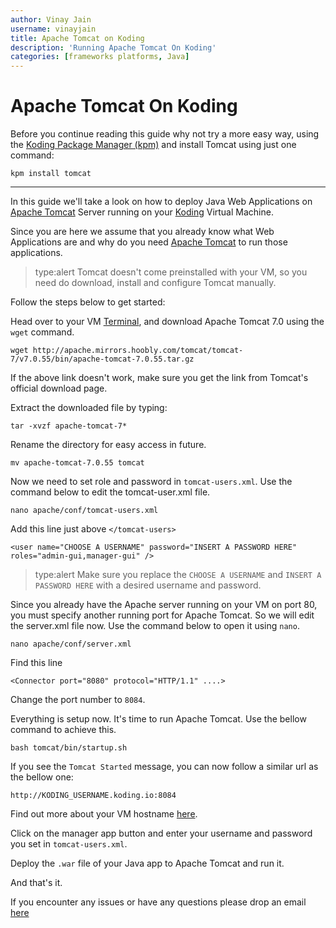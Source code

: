 ```yaml
---
author: Vinay Jain
username: vinayjain
title: Apache Tomcat on Koding
description: 'Running Apache Tomcat On Koding'
categories: [frameworks platforms, Java]
---
```


# Apache Tomcat On Koding

Before you continue reading this guide why not try a more easy way, using the [Koding Package Manager (kpm)](http://learn.koding.com/guides/getting-started-kpm/) and install Tomcat using just one command:

```
kpm install tomcat
```

***

In this guide we'll take a look on how to deploy Java Web Applications on [Apache Tomcat](http://tomcat.apache.org/) Server running on your [Koding](https://koding.com) Virtual Machine.

Since you are here we assume that you already know what Web Applications are and why do you need [Apache Tomcat](http://tomcat.apache.org/) to run those applications.

> type:alert
> Tomcat doesn't come preinstalled with your VM, so you need do download, install and configure Tomcat manually.

Follow the steps below to get started:

Head over to your VM [Terminal](https://koding.com/Terminal), and download Apache Tomcat 7.0 using the `wget` command.

```
wget http://apache.mirrors.hoobly.com/tomcat/tomcat-7/v7.0.55/bin/apache-tomcat-7.0.55.tar.gz
```

If the above link doesn't work, make sure you get the link from Tomcat's official download page.

Extract the downloaded file by typing:

```
tar -xvzf apache-tomcat-7*
```

Rename the directory for easy access in future.

```
mv apache-tomcat-7.0.55 tomcat
```

Now we need to set role and password in `tomcat-users.xml`. Use the command below to edit the tomcat-user.xml file.

```
nano apache/conf/tomcat-users.xml
```

Add this line just above `</tomcat-users>`

```
<user name="CHOOSE A USERNAME" password="INSERT A PASSWORD HERE" roles="admin-gui,manager-gui" />
```

> type:alert
> Make sure you replace the `CHOOSE A USERNAME` and `INSERT A PASSWORD HERE` with a desired username and password.

Since you already have the Apache server running on your VM on port 80, you must specify another running port for Apache Tomcat. So we will edit the server.xml file now. Use the command below to open it using `nano`.

```
nano apache/conf/server.xml
```

Find this line

```
<Connector port="8080" protocol="HTTP/1.1" ....>
```

Change the port number to `8084`.

Everything is setup now. It's time to run Apache Tomcat. Use the bellow command to achieve this.

```
bash tomcat/bin/startup.sh
```

If you see the `Tomcat Started` message, you can now follow a similar url as the bellow one:

```
http://KODING_USERNAME.koding.io:8084
```

Find out more about your VM hostname [here](http://learn.koding.com/faq/vm-hostname/).

Click on the manager app button and enter your username and password you set in `tomcat-users.xml`.

Deploy the `.war` file of your Java app to Apache Tomcat and run it.

And that's it.

If you encounter any issues or have any questions please drop an email [here](mailto:support@koding.com)
